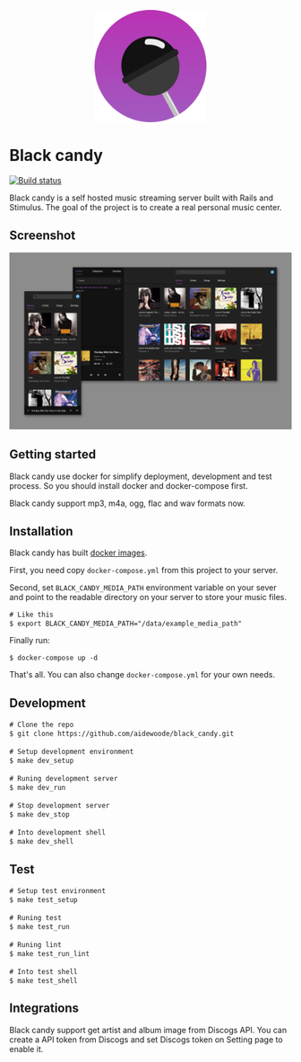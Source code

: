 <p align='center'>
  <img alt='Black candy logo' width='200' src='app/frontend/images/logo.svg'>
</p>

# Black candy
[![Build status](https://travis-ci.org/aidewoode/black_candy.svg?branch=master)](https://travis-ci.org/aidewoode/black_candy)

Black candy is a self hosted music streaming server built with Rails and Stimulus. The goal of the project is to create a real personal music center.

## Screenshot
![screenshot](images/screenshot.png)

## Getting started

Black candy use docker for simplify deployment, development and test process. So you should install docker and docker-compose first.

Black candy support mp3, m4a, ogg, flac and wav formats now.

## Installation

Black candy has built [docker images](https://hub.docker.com/r/blackcandy/blackcandy).

First, you need copy `docker-compose.yml` from this project to your server. 

Second, set `BLACK_CANDY_MEDIA_PATH` environment variable on your sever and point to the readable directory on your server to store your music files.

```shell
# Like this
$ export BLACK_CANDY_MEDIA_PATH="/data/example_media_path"
```

Finally run:

```shell
$ docker-compose up -d
```

That's all. You can also change `docker-compose.yml` for your own needs.

## Development

```shell
# Clone the repo
$ git clone https://github.com/aidewoode/black_candy.git

# Setup development environment
$ make dev_setup

# Runing development server
$ make dev_run

# Stop development server
$ make dev_stop

# Into development shell
$ make dev_shell
```

## Test

```shell
# Setup test environment
$ make test_setup

# Runing test
$ make test_run

# Runing lint
$ make test_run_lint

# Into test shell
$ make test_shell
```

## Integrations

Black candy support get artist and album image from Discogs API. You can create a API token from Discogs and set Discogs token on Setting page to enable it.
